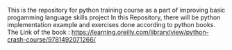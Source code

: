 This is the repository for python training course as a part of improving basic progamming language skills project
In this Repository, there will be python implementation example and exercises done according to python books.
The Link of the book : https://learning.oreilly.com/library/view/python-crash-course/9781492071266/ 